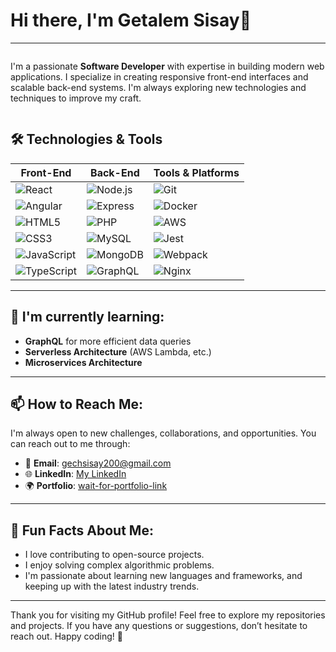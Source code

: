 
# Hi there, I'm Getalem Sisay👋

---
<div style="display: flex; align-items: left;">
 
  <div>
    <p>
      I'm a passionate <strong>Software Developer</strong> with expertise in building modern web applications. I specialize in creating responsive front-end interfaces and scalable back-end systems. I'm always exploring new technologies and techniques to improve my craft.
    </p>
  </div>
</div>


## 🛠️ Technologies & Tools

| **Front-End**  | **Back-End**  | **Tools & Platforms**  |
|----------------|---------------|------------------------|
| ![React](https://img.shields.io/badge/-React-black?style=flat&logo=react&logoColor=61DAFB)  | ![Node.js](https://img.shields.io/badge/-Node.js-green?style=flat&logo=node.js&logoColor=white)  | ![Git](https://img.shields.io/badge/-Git-F05032?style=flat&logo=git&logoColor=white)  |
| ![Angular](https://img.shields.io/badge/-Angular-darkred?style=flat&logo=angular&logoColor=white)  | ![Express](https://img.shields.io/badge/-Express-black?style=flat&logo=express&logoColor=white)  | ![Docker](https://img.shields.io/badge/-Docker-2496ED?style=flat&logo=docker&logoColor=white)  |
| ![HTML5](https://img.shields.io/badge/-HTML5-orange?style=flat&logo=html5&logoColor=white)  | ![PHP](https://img.shields.io/badge/-PHP-777BB4?style=flat&logo=php&logoColor=white)  | ![AWS](https://img.shields.io/badge/-AWS-232F3E?style=flat&logo=amazonaws&logoColor=white)  |
| ![CSS3](https://img.shields.io/badge/-CSS3-blue?style=flat&logo=css3&logoColor=white)  | ![MySQL](https://img.shields.io/badge/-MySQL-blue?style=flat&logo=mysql&logoColor=white)  | ![Jest](https://img.shields.io/badge/-Jest-C21325?style=flat&logo=jest&logoColor=white)  |
| ![JavaScript](https://img.shields.io/badge/-JavaScript-yellow?style=flat&logo=javascript&logoColor=white)  | ![MongoDB](https://img.shields.io/badge/-MongoDB-green?style=flat&logo=mongodb&logoColor=white)  | ![Webpack](https://img.shields.io/badge/-Webpack-8DD6F9?style=flat&logo=webpack&logoColor=white)  |
| ![TypeScript](https://img.shields.io/badge/-TypeScript-blue?style=flat&logo=typescript&logoColor=white)  | ![GraphQL](https://img.shields.io/badge/-GraphQL-e10098?style=flat&logo=graphql&logoColor=white)  | ![Nginx](https://img.shields.io/badge/-Nginx-009639?style=flat&logo=nginx&logoColor=white)  |


---

## 🌱 I'm currently learning:
- **GraphQL** for more efficient data queries
- **Serverless Architecture** (AWS Lambda, etc.)
- **Microservices Architecture**

---

## 📫 How to Reach Me:

I'm always open to new challenges, collaborations, and opportunities. You can reach out to me through:

- 📧 **Email**: [gechsisay200@gmail.com](mailto:your.email@example.com)
- 🌐 **LinkedIn**: [My LinkedIn](https://www.linkedin.com/in/getalem-sisay-9a40a8291)
- 🌍 **Portfolio**: [wait-for-portfolio-link](https://your-portfolio-link.com)

---

## 🎯 Fun Facts About Me:
- I love contributing to open-source projects.
-  I enjoy solving complex algorithmic problems.
- I'm passionate about learning new languages and frameworks, and keeping up with the latest industry trends.

---

Thank you for visiting my GitHub profile! Feel free to explore my repositories and projects. If you have any questions or suggestions, don’t hesitate to reach out. Happy coding! 🚀




